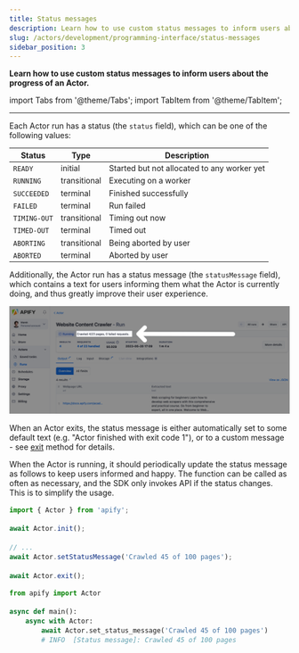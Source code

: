```yaml
---
title: Status messages
description: Learn how to use custom status messages to inform users about the progress of an Actor.
slug: /actors/development/programming-interface/status-messages
sidebar_position: 3
---
```


**Learn how to use custom status messages to inform users about the progress of an Actor.**

import Tabs from '@theme/Tabs';
import TabItem from '@theme/TabItem';

---

Each Actor run has a status (the `status` field), which can be one of the following values:

|Status|Type|Description|
|--- |--- |--- |
|`READY`|initial|Started but not allocated to any worker yet|
|`RUNNING`|transitional|Executing on a worker|
|`SUCCEEDED`|terminal|Finished successfully|
|`FAILED`|terminal|Run failed|
|`TIMING-OUT`|transitional|Timing out now|
|`TIMED-OUT`|terminal|Timed out|
|`ABORTING`|transitional|Being aborted by user|
|`ABORTED`|terminal|Aborted by user|

Additionally, the Actor run has a status message (the `statusMessage` field), which contains a text for users informing them what the Actor is currently doing, and thus greatly improve their user experience.

![Status message](./images/status-message.png)

When an Actor exits, the status message is either automatically set to some default text (e.g. "Actor finished with exit code 1"), or to a custom message - see [exit](./basic_commands.md#exit-actor) method for details.

When the Actor is running, it should periodically update the status message as follows to keep users informed and happy. The function can be called as often as necessary, and the SDK only invokes API if the status changes. This is to simplify the usage.

<Tabs groupId="main">
<TabItem value="JavaScript" label="JavaScript">

```js
import { Actor } from 'apify';

await Actor.init();

// ...
await Actor.setStatusMessage('Crawled 45 of 100 pages');

await Actor.exit();
```

</TabItem>
<TabItem value="Python" label="Python">

```python
from apify import Actor

async def main():
    async with Actor:
        await Actor.set_status_message('Crawled 45 of 100 pages')
        # INFO  [Status message]: Crawled 45 of 100 pages
```

</TabItem>
</Tabs>
